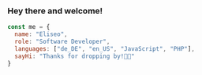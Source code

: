 ### Hey there and welcome!

```javascript
const me = {
  name: "Eliseo",
  role: "Software Developer",
  languages: ["de_DE", "en_US", "JavaScript", "PHP"],
  sayHi: "Thanks for dropping by!👋🏼"
}
```
